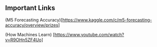 ## Important Links

(M5 Forecasting Accuracy)[https://www.kaggle.com/c/m5-forecasting-accuracy/overview/prizes]

(How Machines Learn) [https://www.youtube.com/watch?v=R9OHn5ZF4Uo]
